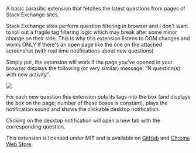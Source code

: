 A basic parasitic extension that fetches the latest questions from pages of Stack Exchange sites. 

Stack Exchange sites perform question filtering in browser and I don't want to roll out a fragile tag filtering logic which may break after some minor change on their side. This is why this extension listens to DOM changes and works ONLY if there's an open page like the one on the attached screenshot (with real time notifications about new questions). 

Simply put, the extension will work if the page you've opened in your browser displays the following (or very similar) message: "N question(s) with new activity".

![](https://lh3.googleusercontent.com/vt478S4EGejOoMpFP3V0bHNyVZdqMPuQervjbIHWVrE=w2560-h1440-no)

For each new question this extension puts its tags into the box (and displays the box on the page; number of these boxes is constant), plays the notification sound and shows the clickable desktop notification.

Clicking on the desktop notification will open a new tab with the corresponding question.

This extension is licensed under MIT and is available on [GitHub](https://github.com/vaultah/se-questions-notifications) and [Chrome Web Store](https://chrome.google.com/webstore/detail/stack-exchange-questions/dbikeaiagnndkbbeeimonfahdmpfgiib).